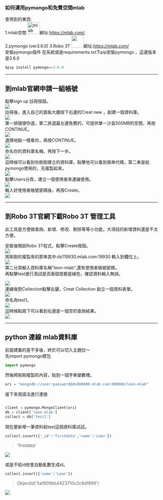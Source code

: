 ### 如何運用pymongo和免費空間mlab
會用到的東西:<br>
1.mlab空間
<img src="https://mlab.com/base/img/mLab-logo-dark.svg" title='mlab' width="40" height="40">網址:<a href="https://mlab.com/">https://mlab.com/</a><br>
2.pymongo (ver3.6.0)
3.Robo 3T <img src='https://robomongo.org/static/robomongo-128x128-129df2f1.png' width="40" height="40">網址:<a href='https://robomongo.org/'>https://mlab.com/</a><br>
安裝pymongo插件
在系統或是requirements.txt下pip安裝pymongo ，這邊版本是3.6.0

```python
$pip install pymongo==3.6.0
```
<hr>

## 到<a src='https://mlab.com/'>mlab官網</a>申請一組帳號
點擊sign up 註冊按鈕。<br>
<img src ='https://raw.githubusercontent.com/kenson2998/python-/master/pymongo運用/img/1.png' ><br>
註冊後，進入自己的面板大廳按下右邊的Creat new ，創建一個資料庫。<br>
<img src ='https://raw.githubusercontent.com/kenson2998/python-/master/pymongo運用/img/2.png' ><br>
第一排隨便你選，第二排選最左邊免費的，可提供單一沙盒500MB的空間，再按CONTINUE。<br>
<img src ='https://raw.githubusercontent.com/kenson2998/python-/master/pymongo運用/img/3.png' ><br>
選擇地點一樣看你，再按CONTINUE。<br>
<img src ='https://raw.githubusercontent.com/kenson2998/python-/master/pymongo運用/img/4.png' ><br>
命名你的資料庫名稱，再按下一步。<br>
<img src ='https://raw.githubusercontent.com/kenson2998/python-/master/pymongo運用/img/5.png' ><br>
這時候可以看到你剛剛建立的資料庫，點擊他可以看到兩串代碼，第二串是給pymongo使用的，先複製起來。<br>
<img src ='https://raw.githubusercontent.com/kenson2998/python-/master/pymongo運用/img/6.png' ><br>
點擊Users分頁，建立一個使用者來連線使用。<br>
<img src ='https://raw.githubusercontent.com/kenson2998/python-/master/pymongo運用/img/7.png' ><br>
輸入好使用者帳號密碼後，再按Create。<br>
<img src ='https://raw.githubusercontent.com/kenson2998/python-/master/pymongo運用/img/8.png' ><br>
<hr>

## 到<a src='https://robomongo.org/'>Robo 3T官網</a>下載Robo 3T 管理工具
此工具是方便做查詢、新增、修改、刪除等等小功能，大項目的新增資料還是不太方便。<br>

安裝後開啟Robo 3T程式，點擊Create按鈕。<br>
<img src ='https://raw.githubusercontent.com/kenson2998/python-/master/pymongo運用/img/robo1.png' ><br>
將剛剛的複製來的那串其中:ds119930.mlab.com:19930 輸入到欄位上。<br>
<img src ='https://raw.githubusercontent.com/kenson2998/python-/master/pymongo運用/img/robo2.png' ><br>
第二分頁輸入資料庫名稱"leon-mlab",還有使用者帳號密碼，<br>
再點擊test進行測試是否兩個燈都是綠色，確認資料輸入無誤。<br>

<img src ='https://raw.githubusercontent.com/kenson2998/python-/master/pymongo運用/img/robo3.png' ><br>
連線後對Collection點擊右鍵，Creat Collection 創立一個資料表單。<br>
<img src ='https://raw.githubusercontent.com/kenson2998/python-/master/pymongo運用/img/robo4.png' ><br>
命名為test1。<br>
<img src ='https://raw.githubusercontent.com/kenson2998/python-/master/pymongo運用/img/robo5.png' ><br>
這時候點兩下可以看到右邊是一個空的查詢結果。<br>
<img src ='https://raw.githubusercontent.com/kenson2998/python-/master/pymongo運用/img/robo6.png' ><br>

<hr>

## python 連線 mlab資料庫

前面建置的差不多後，終於可以切入主題拉～<br>
先import pymongo模包<br>

```python
import pymongo
```
然後將剛剛複製的內容，貼到一個字串變數裡。<br>
```python
uri = "mongodb://user:password@ds000000.mlab.com:000000/leon-mlab"
```
接下來用語法進行連接<br>
```python

client = pymongo.MongoClient(uri)
db = client['leon-mlab']
collect = db['test1']

```
現在要新增一筆資料給test這個資料庫試試。<br>

```python
collect.insert({'_id':'firstdata','name':'Leon'})
```

>'firstdata'

<img src ='https://raw.githubusercontent.com/kenson2998/python-/master/pymongo運用/img/pymongo1.png' ><br>



或是不給id他會自動亂數生成id。<br>
```python
collect.insert({'name':'Leon'})
```

>ObjectId('5af609bb4423710c2c8df899')

<img src ='https://raw.githubusercontent.com/kenson2998/python-/master/pymongo運用/img/pymongo2.png' ><br>
